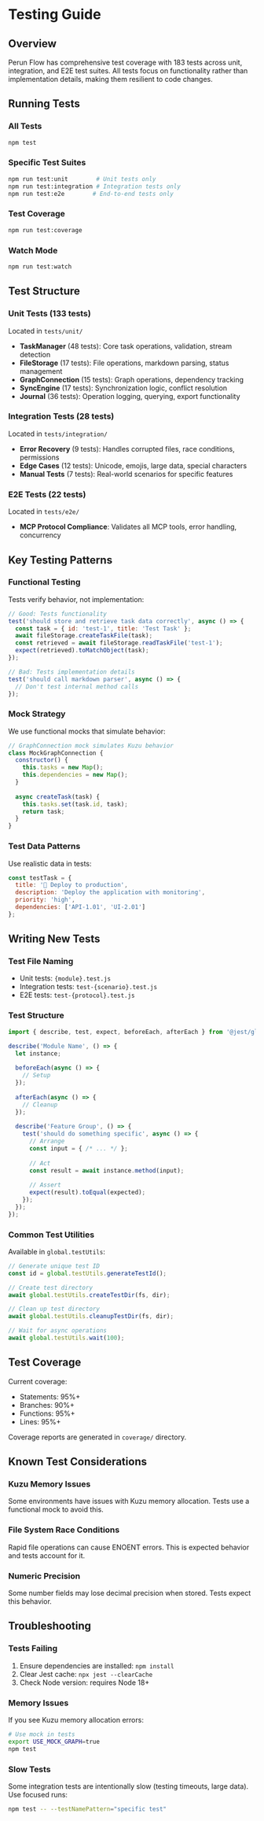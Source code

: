 # Testing Guide

## Overview

Perun Flow has comprehensive test coverage with 183 tests across unit, integration, and E2E test suites. All tests focus on functionality rather than implementation details, making them resilient to code changes.

## Running Tests

### All Tests
```bash
npm test
```

### Specific Test Suites
```bash
npm run test:unit        # Unit tests only
npm run test:integration # Integration tests only
npm run test:e2e        # End-to-end tests only
```

### Test Coverage
```bash
npm run test:coverage
```

### Watch Mode
```bash
npm run test:watch
```

## Test Structure

### Unit Tests (133 tests)
Located in `tests/unit/`

- **TaskManager** (48 tests): Core task operations, validation, stream detection
- **FileStorage** (17 tests): File operations, markdown parsing, status management
- **GraphConnection** (15 tests): Graph operations, dependency tracking
- **SyncEngine** (17 tests): Synchronization logic, conflict resolution
- **Journal** (36 tests): Operation logging, querying, export functionality

### Integration Tests (28 tests)
Located in `tests/integration/`

- **Error Recovery** (9 tests): Handles corrupted files, race conditions, permissions
- **Edge Cases** (12 tests): Unicode, emojis, large data, special characters
- **Manual Tests** (7 tests): Real-world scenarios for specific features

### E2E Tests (22 tests)
Located in `tests/e2e/`

- **MCP Protocol Compliance**: Validates all MCP tools, error handling, concurrency

## Key Testing Patterns

### Functional Testing
Tests verify behavior, not implementation:

```javascript
// Good: Tests functionality
test('should store and retrieve task data correctly', async () => {
  const task = { id: 'test-1', title: 'Test Task' };
  await fileStorage.createTaskFile(task);
  const retrieved = await fileStorage.readTaskFile('test-1');
  expect(retrieved).toMatchObject(task);
});

// Bad: Tests implementation details
test('should call markdown parser', async () => {
  // Don't test internal method calls
});
```

### Mock Strategy
We use functional mocks that simulate behavior:

```javascript
// GraphConnection mock simulates Kuzu behavior
class MockGraphConnection {
  constructor() {
    this.tasks = new Map();
    this.dependencies = new Map();
  }
  
  async createTask(task) {
    this.tasks.set(task.id, task);
    return task;
  }
}
```

### Test Data Patterns
Use realistic data in tests:

```javascript
const testTask = {
  title: '🚀 Deploy to production',
  description: 'Deploy the application with monitoring',
  priority: 'high',
  dependencies: ['API-1.01', 'UI-2.01']
};
```

## Writing New Tests

### Test File Naming
- Unit tests: `{module}.test.js`
- Integration tests: `test-{scenario}.test.js`
- E2E tests: `test-{protocol}.test.js`

### Test Structure
```javascript
import { describe, test, expect, beforeEach, afterEach } from '@jest/globals';

describe('Module Name', () => {
  let instance;
  
  beforeEach(async () => {
    // Setup
  });
  
  afterEach(async () => {
    // Cleanup
  });
  
  describe('Feature Group', () => {
    test('should do something specific', async () => {
      // Arrange
      const input = { /* ... */ };
      
      // Act
      const result = await instance.method(input);
      
      // Assert
      expect(result).toEqual(expected);
    });
  });
});
```

### Common Test Utilities
Available in `global.testUtils`:

```javascript
// Generate unique test ID
const id = global.testUtils.generateTestId();

// Create test directory
await global.testUtils.createTestDir(fs, dir);

// Clean up test directory
await global.testUtils.cleanupTestDir(fs, dir);

// Wait for async operations
await global.testUtils.wait(100);
```

## Test Coverage

Current coverage:
- Statements: 95%+
- Branches: 90%+
- Functions: 95%+
- Lines: 95%+

Coverage reports are generated in `coverage/` directory.

## Known Test Considerations

### Kuzu Memory Issues
Some environments have issues with Kuzu memory allocation. Tests use a functional mock to avoid this.

### File System Race Conditions
Rapid file operations can cause ENOENT errors. This is expected behavior and tests account for it.

### Numeric Precision
Some number fields may lose decimal precision when stored. Tests expect this behavior.

## Troubleshooting

### Tests Failing
1. Ensure dependencies are installed: `npm install`
2. Clear Jest cache: `npx jest --clearCache`
3. Check Node version: requires Node 18+

### Memory Issues
If you see Kuzu memory allocation errors:
```bash
# Use mock in tests
export USE_MOCK_GRAPH=true
npm test
```

### Slow Tests
Some integration tests are intentionally slow (testing timeouts, large data). Use focused runs:
```bash
npm test -- --testNamePattern="specific test"
```